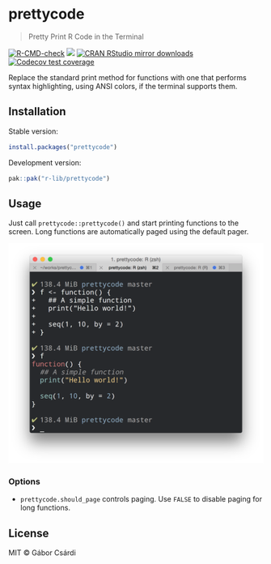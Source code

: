 
# prettycode

> Pretty Print R Code in the Terminal

<!-- badges: start -->
[![R-CMD-check](https://github.com/r-lib/prettycode/actions/workflows/R-CMD-check.yaml/badge.svg)](https://github.com/r-lib/prettycode/actions/workflows/R-CMD-check.yaml)
[![](http://www.r-pkg.org/badges/version/prettycode)](http://www.r-pkg.org/pkg/prettycode)
[![CRAN RStudio mirror downloads](http://cranlogs.r-pkg.org/badges/prettycode)](http://www.r-pkg.org/pkg/prettycode)
[![Codecov test coverage](https://codecov.io/gh/r-lib/prettycode/branch/main/graph/badge.svg)](https://app.codecov.io/gh/r-lib/prettycode?branch=main)
<!-- badges: end -->

Replace the standard print method for functions with one that performs
syntax highlighting, using ANSI colors, if the terminal supports them.

## Installation

Stable version:

```r
install.packages("prettycode")
```

Development version:

```r
pak::pak("r-lib/prettycode")
```

## Usage

Just call `prettycode::prettycode()` and start printing functions to the
screen. Long functions are automatically paged using the default pager.

![](/screenshot.png)

### Options

  - `prettycode.should_page` controls paging. Use `FALSE` to disable paging for long functions.

## License

MIT © Gábor Csárdi
